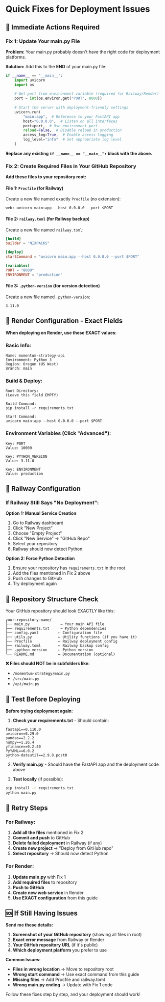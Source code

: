 # Quick Fixes for Deployment Issues

## 🚨 Immediate Actions Required

### Fix 1: Update Your main.py File

**Problem:** Your main.py probably doesn't have the right code for deployment platforms.

**Solution:** Add this to the **END** of your main.py file:

```python
if __name__ == "__main__":
    import uvicorn
    import os
    
    # Get port from environment variable (required for Railway/Render)
    port = int(os.environ.get("PORT", 8000))
    
    # Start the server with deployment-friendly settings
    uvicorn.run(
        "main:app",  # Reference to your FastAPI app
        host="0.0.0.0",  # Listen on all interfaces
        port=port,  # Use environment port
        reload=False,  # Disable reload in production
        access_log=True,  # Enable access logging
        log_level="info"  # Set appropriate log level
    )
```

**Replace any existing `if __name__ == "__main__":` block with the above.**

### Fix 2: Create Required Files in Your GitHub Repository

**Add these files to your repository root:**

#### File 1: `Procfile` (for Railway)
Create a new file named exactly `Procfile` (no extension):
```
web: uvicorn main:app --host 0.0.0.0 --port $PORT
```

#### File 2: `railway.toml` (for Railway backup)
Create a new file named `railway.toml`:
```toml
[build]
builder = "NIXPACKS"

[deploy]
startCommand = "uvicorn main:app --host 0.0.0.0 --port $PORT"

[variables]
PORT = "8000"
ENVIRONMENT = "production"
```

#### File 3: `.python-version` (for version detection)
Create a new file named `.python-version`:
```
3.11.0
```

## 🔧 Render Configuration - Exact Fields

**When deploying on Render, use these EXACT values:**

### Basic Info:
```
Name: momentum-strategy-api
Environment: Python 3
Region: Oregon (US West)
Branch: main
```

### Build & Deploy:
```
Root Directory: 
(Leave this field EMPTY)

Build Command: 
pip install -r requirements.txt

Start Command: 
uvicorn main:app --host 0.0.0.0 --port $PORT
```

### Environment Variables (Click "Advanced"):
```
Key: PORT
Value: 10000

Key: PYTHON_VERSION  
Value: 3.11.0

Key: ENVIRONMENT
Value: production
```

## 🚂 Railway Configuration

### If Railway Still Says "No Deployment":

**Option 1: Manual Service Creation**
1. Go to Railway dashboard
2. Click "New Project"
3. Choose "Empty Project"
4. Click "New Service" → "GitHub Repo"
5. Select your repository
6. Railway should now detect Python

**Option 2: Force Python Detection**
1. Ensure your repository has `requirements.txt` in the root
2. Add the files mentioned in Fix 2 above
3. Push changes to GitHub
4. Try deployment again

## 📂 Repository Structure Check

Your GitHub repository should look EXACTLY like this:
```
your-repository-name/
├── main.py              ← Your main API file
├── requirements.txt     ← Python dependencies
├── config.yaml         ← Configuration file
├── utils.py            ← Utility functions (if you have it)
├── Procfile            ← Railway deployment config
├── railway.toml        ← Railway backup config
├── .python-version     ← Python version
└── README.md           ← Documentation (optional)
```

**❌ Files should NOT be in subfolders like:**
- `/momentum-strategy/main.py`
- `/src/main.py`
- `/api/main.py`

## 🧪 Test Before Deploying

**Before trying deployment again:**

1. **Check your requirements.txt** - Should contain:
```
fastapi==0.110.0
uvicorn==0.29.0
pandas==2.2.2
numpy==1.26.4
yfinance==0.2.40
PyYAML==6.0.2
python-dateutil==2.9.0.post0
```

2. **Verify main.py** - Should have the FastAPI app and the deployment code above

3. **Test locally** (if possible):
```bash
pip install -r requirements.txt
python main.py
```

## 🔄 Retry Steps

### For Railway:
1. **Add all the files** mentioned in Fix 2
2. **Commit and push** to GitHub
3. **Delete failed deployment** in Railway (if any)
4. **Create new project** → "Deploy from GitHub repo"
5. **Select repository** → Should now detect Python

### For Render:
1. **Update main.py** with Fix 1
2. **Add required files** to repository
3. **Push to GitHub**
4. **Create new web service** in Render
5. **Use EXACT configuration** from this guide

## 🆘 If Still Having Issues

**Send me these details:**

1. **Screenshot of your GitHub repository** (showing all files in root)
2. **Exact error message** from Railway or Render
3. **Your GitHub repository URL** (if it's public)
4. **Which deployment platform** you prefer to use

**Common Issues:**

- **Files in wrong location** → Move to repository root
- **Wrong start command** → Use exact command from this guide
- **Missing files** → Add Procfile and railway.toml
- **Wrong main.py ending** → Update with Fix 1 code

Follow these fixes step by step, and your deployment should work!